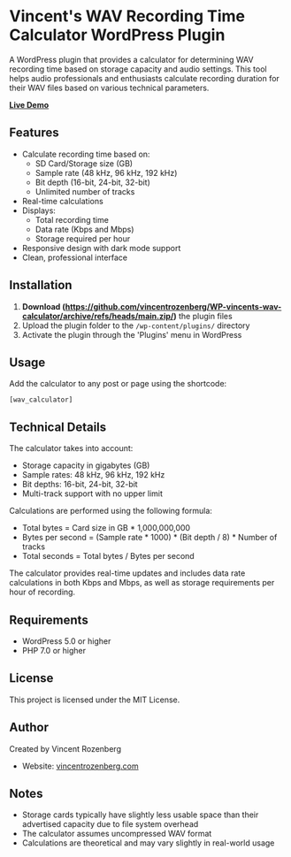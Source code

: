 # Vincent's WAV Recording Time Calculator WordPress Plugin

A WordPress plugin that provides a calculator for determining WAV recording time based on storage capacity and audio settings. This tool helps audio professionals and enthusiasts calculate recording duration for their WAV files based on various technical parameters.

**[Live Demo](https://vincentrozenberg.com/wav-calculator/)**

## Features

- Calculate recording time based on:
  - SD Card/Storage size (GB)
  - Sample rate (48 kHz, 96 kHz, 192 kHz)
  - Bit depth (16-bit, 24-bit, 32-bit)
  - Unlimited number of tracks
- Real-time calculations
- Displays:
  - Total recording time
  - Data rate (Kbps and Mbps)
  - Storage required per hour
- Responsive design with dark mode support
- Clean, professional interface

## Installation

1. **Download (https://github.com/vincentrozenberg/WP-vincents-wav-calculator/archive/refs/heads/main.zip/)** the plugin files
2. Upload the plugin folder to the `/wp-content/plugins/` directory
3. Activate the plugin through the 'Plugins' menu in WordPress

## Usage

Add the calculator to any post or page using the shortcode:

```
[wav_calculator]
```

## Technical Details

The calculator takes into account:
- Storage capacity in gigabytes (GB)
- Sample rates: 48 kHz, 96 kHz, 192 kHz
- Bit depths: 16-bit, 24-bit, 32-bit
- Multi-track support with no upper limit

Calculations are performed using the following formula:
- Total bytes = Card size in GB * 1,000,000,000
- Bytes per second = (Sample rate * 1000) * (Bit depth / 8) * Number of tracks
- Total seconds = Total bytes / Bytes per second

The calculator provides real-time updates and includes data rate calculations in both Kbps and Mbps, as well as storage requirements per hour of recording.

## Requirements

- WordPress 5.0 or higher
- PHP 7.0 or higher

## License

This project is licensed under the MIT License.

## Author

Created by Vincent Rozenberg
- Website: [vincentrozenberg.com](https://vincentrozenberg.com)

## Notes

- Storage cards typically have slightly less usable space than their advertised capacity due to file system overhead
- The calculator assumes uncompressed WAV format
- Calculations are theoretical and may vary slightly in real-world usage
